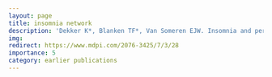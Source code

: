 ```yaml
---
layout: page
title: insomnia network
description: 'Dekker K*, Blanken TF*, Van Someren EJW. Insomnia and personality — A network approach. Brain Sci 2017'
img: 
redirect: https://www.mdpi.com/2076-3425/7/3/28
importance: 5
category: earlier publications
---
```

